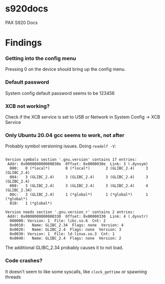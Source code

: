 # s920docs
PAX S920 Docs

# Findings
### Getting into the config menu
Pressing 0 on the device should bring up the config menu.

### Default password
System config default password seems to be 123456

### XCB not working?
Check if the XCB service is set to USB or Network in System Config -> XCB Service

### Only Ubuntu 20.04 gcc seems to work, not after
Probably symbol versioning issues. Doing `readelf -V`:
```

Version symbols section '.gnu.version' contains 17 entries:
 Addr: 0x000000000000030e  Offset: 0x0000030e  Link: 3 (.dynsym)
  000:   0 (*local*)       0 (*local*)       2 (GLIBC_2.4)     3 (GLIBC_2.4)  
  004:   3 (GLIBC_2.4)     3 (GLIBC_2.4)     3 (GLIBC_2.4)     3 (GLIBC_2.4)  
  008:   3 (GLIBC_2.4)     3 (GLIBC_2.4)     3 (GLIBC_2.4)     4 (GLIBC_2.34) 
  00c:   3 (GLIBC_2.4)     1 (*global*)      1 (*global*)      1 (*global*)   
  010:   1 (*global*)   

Version needs section '.gnu.version_r' contains 2 entries:
 Addr: 0x0000000000000330  Offset: 0x00000330  Link: 4 (.dynstr)
  000000: Version: 1  File: libc.so.6  Cnt: 2
  0x0010:   Name: GLIBC_2.34  Flags: none  Version: 4
  0x0020:   Name: GLIBC_2.4  Flags: none  Version: 3
  0x0030: Version: 1  File: ld-linux.so.3  Cnt: 1
  0x0040:   Name: GLIBC_2.4  Flags: none  Version: 2
```
The additional GLIBC_2.34 probably causes it to not load.

### Code crashes?
It doesn't seem to like some syscalls, like `clock_gettime` or spawning threads
